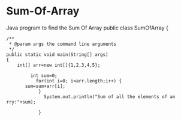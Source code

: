 # Sum-Of-Array
Java program to find the Sum Of Array
public class SumOfArray {

    /**
     * @param args the command line arguments
     */
    public static void main(String[] args)
    {
        int[] arr=new int[]{1,2,3,4,5};
       
             int sum=0;
               for(int i=0; i<arr.length;i++) {
           sum=sum+arr[i];
                }
                  System.out.println("Sum of all the elements of an rry:"+sum);
               
                }
